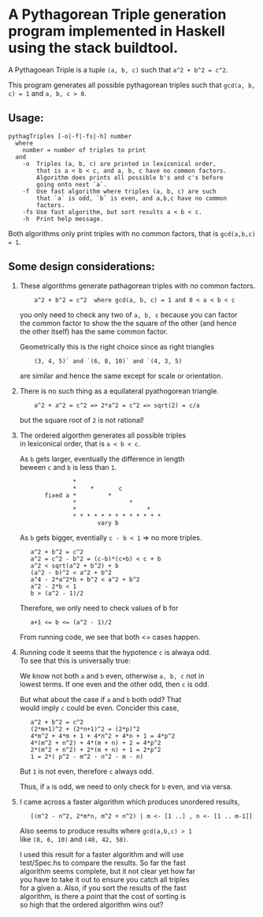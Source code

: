 # A Pythagorean Triple generation program implemented in Haskell using the stack buildtool.

A Pythagoean Triple is a tuple `(a, b, c)` such that `a^2 + b^2 = c^2`.

This program generates all possible pythagorean triples such
that `gcd(a, b, c) = 1` and `a, b, c > 0`.

## Usage:
```
pythagTriples [-o|-f|-fs|-h] number
  where
    number = number of triples to print
  and
    -o  Triples (a, b, c) are printed in lexiconical order,
        that is a < b < c, and a, b, c have no common factors.
        Algorithm does prints all possible b's and c's before
        going onto next `a`.
    -f  Use fast algorithm where triples (a, b, c) are such
        that `a` is odd, `b` is even, and a,b,c have no common
        factors.
    -fs Use fast algorithm, but sort results a < b < c.
    -h  Print help message.
```   
Both algorithms only print triples with no common factors, that is `gcd(a,b,c) = 1`.

## Some design considerations:
1. These algorithms generate pathagorean triples with no common
     factors.
   ```
       a^2 + b^2 = c^2  where gcd(a, b, c) = 1 and 0 < a < b < c
   ```
   you only need to check any two of `a, b, c` because you can factor<br>
   the common factor to show the the square of the other (and hence<br>
   the other itself) has the same common factor.

   Geometrically this is the right choice since as right triangles
   ```
       (3, 4, 5)` and `(6, 8, 10)` and `(4, 3, 5)
   ```
   are similar and hence the same except for scale or orientation.

2. There is no such thing as a equilateral pyathogorean triangle.
   ```
       a^2 + a^2 = c^2 => 2*a^2 = c^2 => sqrt(2) = c/a
   ```

   but the square root of `2` is not rational!

3. The ordered algorthm generates all possible triples<br>
   in lexiconical order, that is `a < b < c`.

   As `b` gets larger, eventually the difference in length<br>
   beween `c` and `b` is less than `1`.
   ```
                  *
                  *    *       c
          fixed a *         * 
                  *               *
                  *                    *
                  * * * * * * * * * * * * * 
                         vary b
   ```
   As `b` gets bigger, eventially `c - b < 1` => no more triples.
   ```
      a^2 + b^2 = c^2
      a^2 = c^2 - b^2 = (c-b)*(c+b) < c + b
      a^2 < sqrt(a^2 + b^2) + b
      (a^2 - b)^2 < a^2 + b^2
      a^4 - 2*a^2*b + b^2 < a^2 + b^2
      a^2 - 2*b < 1
      b > (a^2 - 1)/2
   ```
   Therefore, we only need to check values of b for
   ```
      a+1 <= b <= (a^2 - 1)/2
   ```
   From running code, we see that both <= cases happen.

4. Running code it seems that the hypotence `c` is alwaya odd.<br>
   To see that this is universally true:

   We know not both `a` and `b` even, otherwise `a, b, c` not in<br>
   lowest terms.  If one even and the other odd, then `c` is odd.

   But what about the case if `a` and `b` both odd?  That<br>
   would imply `c` could be even.  Concider this case,

   ```
      a^2 + b^2 = c^2
      (2*m+1)^2 + (2*n+1)^2 = (2*p)^2
      4*m^2 + 4*m + 1 + 4*n^2 + 4*n + 1 = 4*p^2
      4*(m^2 + n^2) + 4*(m + n) + 2 = 4*p^2
      2*(m^2 + n^2) + 2*(m + n) + 1 = 2*p^2
      1 = 2*( p^2 - m^2 - n^2 - m - n)
   ```
   But `1` is not even, therefore `c` always odd.

   Thus, if `a` is odd, we need to only check for `b` even, and via versa.

5. I came across a faster algorithm which produces unordered results,
   ```
      [(m^2 - n^2, 2*m*n, m^2 + n^2) | m <- [1 ..] , n <- [1 .. m-1]]
   ```

   Also seems to produce results where `gcd(a,b,c) > 1`<br>
   like `(8, 6, 10)` and `(40, 42, 58)`.

   I used this result for a faster algorithm and will use<br>
   test/Spec.hs to compare the results.  So far the fast<br>
   algorithm seems complete, but it not clear yet how far<br>
   you have to take it out to ensure you catch all triples<br>
   for a given a.  Also, if you sort the results of the fast<br>
   algorithm, is there a point that the cost of sorting is<br>
   so high that the ordered algorithm wins out?
